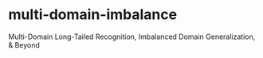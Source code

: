 # multi-domain-imbalance
Multi-Domain Long-Tailed Recognition, Imbalanced Domain Generalization, &amp; Beyond
